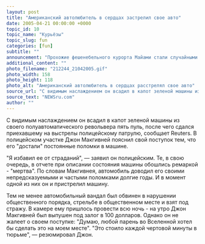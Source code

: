 ```yaml
---
layout: post
title: "Американский автолюбитель в сердцах застрелил свое авто"
date: 2005-04-21 00:00:00 +0000
topic_id: 10
topic_name: "Курьёзы"
topic_slug: fun
categories: [fun]
subtitle: ""
announcement: "Прохожие фешенебельного курорта Майами стали случайными свидетелями необычной сцены вандализма. Подъехав на парковочную стоянку, 64-летний автолюбитель Джон Макгивней заглушил двигатель, вылез из-за руля, захлопнул дверцу, после чего прицельно расстрелял свой эффектный кабриолет Chrysler LeBaron."
additional_content: ""
photo_filename: "212244_21042005.gif"
photo_width: 158
photo_height: 118
photo_alt: "Американский автолюбитель в сердцах расстрелял свое авто"
source_url: "С видимым наслаждением он всадил в капот зеленой машины из своего полуавтоматического револьвера пять пуль, после чего сдался приехавшему на выстрелы полицейскому патрулю, сообщает Reuters. В полицейском участке Джон Макгивней пояснил свой поступок тем, ч"
source_text: "NEWSru.com"
author: ""
---
```

С видимым наслаждением он всадил в капот зеленой машины из своего полуавтоматического револьвера пять пуль, после чего сдался приехавшему на выстрелы полицейскому патрулю, сообщает Reuters. В полицейском участке Джон Макгивней пояснил свой поступок тем, что его "достали" постоянные поломки в машине.

"Я избавил ее от страданий", &mdash; заявил он полицейским. Те, в свою очередь, в отчете при описании состояния машины обошлись ремаркой - "мертва". По словам Макгивнея, автомобиль доводил его своими непредсказуемыми и частыми поломками долгие годы. И в момент одной из них он и пристрелил машину.

Тем не менее автомобильный вандал был обвинен в нарушении общественного порядка, стрельбе в общественном месте и взят под стражу. В камере ему пришлось провести всю ночь - на утро Джон Макгивней был выпушен под залог в 100 долларов. Однако он не жалеет о своем поступке: "Думаю, любой парень во Вселенной хотел бы сделать это на моем месте". "Это стоило каждой чертовой минуты в тюрьме", &mdash; резюмировал Джон.
